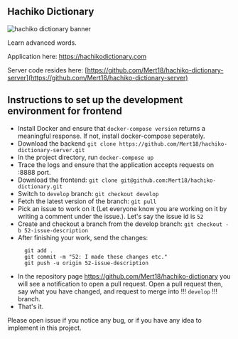 ## Hachiko Dictionary


![hachiko dictionary banner](https://github.com/Mert18/hachiko-dictionary/assets/40024436/b4b0b586-a924-4b1f-a966-b2812c3ac749)

Learn advanced words.

Application here: https://hachikodictionary.com

Server code resides here: [https://github.com/Mert18/hachiko-dictionary-server](https://github.com/Mert18/hachiko-dictionary-server)

## Instructions to set up the development environment for frontend
- Install Docker and ensure that `docker-compose version` returns a meaningful response. If not, install docker-compose seperately.
- Download the backend `git clone https://github.com/Mert18/hachiko-dictionary-server.git`
- In the project directory, run `docker-compose up`
- Trace the logs and ensure that the application accepts requests on :8888 port.
- Download the frontend: `git clone git@github.com:Mert18/hachiko-dictionary.git`
- Switch to `develop` branch: `git checkout develop`
- Fetch the latest version of the branch: `git pull`
- Pick an issue to work on it (Let everyone know you are working on it by writing a comment under the issue.). Let's say the issue id is `52`
- Create and checkout a branch from the develop branch: `git checkout -b 52-issue-description`
- After finishing your work, send the changes:
  ```
    git add .
    git commit -m "52: I made these changes etc."
    git push -u origin 52-issue-description
  ```
- In the repository page https://github.com/Mert18/hachiko-dictionary you will see a notification to open a pull request. Open a pull request then, say what you have changed, and request to merge into !!! `develop` !!! branch.
- That's it.


Please open issue if you notice any bug, or if you have any idea to implement in this project.

